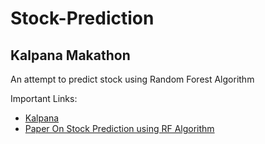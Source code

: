 # Stock-Prediction

## Kalpana Makathon

An attempt to predict stock using Random Forest Algorithm

Important Links:

* [Kalpana](https://kalpana2019.netlify.com/)
* [Paper On Stock Prediction using RF Algorithm](https://www.ijeat.org/wp-content/uploads/papers/v8i4/D6321048419.pdf)


